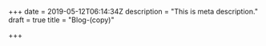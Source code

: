 +++
date = 2019-05-12T06:14:34Z
description = "This is meta description."
draft = true
title = "Blog-(copy)"

+++
